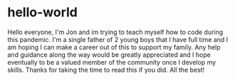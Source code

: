 # hello-world

Hello everyone, 
I'm Jon and im trying to teach myself how to code during this pandemic. I'm a single father of 2 young boys that I have full time and I am hoping I can make a career out of this to support my family. 
Any help and guidance along the way would be greatly appreciated and I hope eventually to be a valued member of the community once I develop my skills. 
Thanks for taking the time to read this if you did. All the best!
